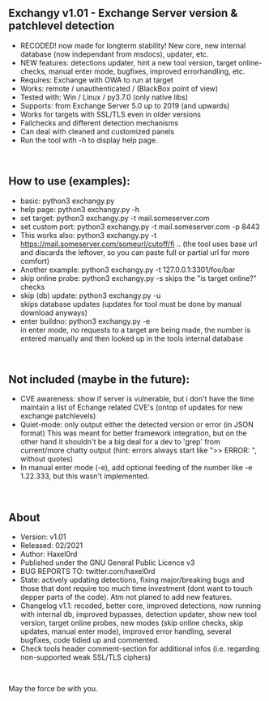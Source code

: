 ## Exchangy v1.01 - Exchange Server version & patchlevel detection   
* RECODED! now made for longterm stability! New core, new internal database (now independant from msdocs), updater, etc. 
* NEW features: detections updater, hint a new tool version, target online-checks, manual enter mode, bugfixes, improved errorhandling, etc. 
* Requires: Exchange with OWA to run at target
* Works: remote / unauthenticated / (BlackBox point of view)
* Tested with: Win / Linux / py3.7.0 (only native libs)
* Supports: from Exchange Server 5.0 up to 2019 (and upwards)
* Works for targets with SSL/TLS even in older versions
* Failchecks and different detection mechanisms
* Can deal with cleaned and customized panels
* Run the tool with -h to display help page.
<br />

## How to use (examples):
* basic:              python3 exchangy.py 
* help page:          python3 exchangy.py -h
* set target:         python3 exchangy.py -t mail.someserver.com
* set custom port:    python3 exchangy.py -t mail.someserver.com -p 8443
* This works also:    python3 exchangy.py -t https://mail.someserver.com/someurl/cutoff/fi ..
                      (the tool uses base url and discards the leftover, so you can paste full or partial url for more comfort)
* Another example:    python3 exchangy.py -t 127.0.0.1:3301/foo/bar
* skip online probe:  python3 exchangy.py -s
                      skips the "is target online?" checks
* skip (db) update:   python3 exchangy.py -u    
                      skips database updates (updates for tool must be done by manual download anyways)
* enter buildno:      python3 exchangy.py -e    
                      in enter mode, no requests to a target are being made, the number 
                      is entered manually and then looked up in the tools internal database
<br />

## Not included (maybe in the future):
* CVE awareness: show if server is vulnerable, but i don't have the time 
  maintain a list of Echange related CVE's (ontop of updates for new exchange patchlevels)
* Quiet-mode: only output either the detected version or error (in JSON format)
  This was meant for better framework integration, but on the other hand it shouldn't be a big deal for a 
  dev to 'grep' from current/more chatty output (hint: errors always start like ">> ERROR: ", without quotes)
* In manual enter mode (-e), add optional feeding of the number like -e 1.22.333, but this wasn't implemented.
<br />

## About
* Version: v1.01
* Released: 02/2021
* Author: Haxel0rd
* Published under the GNU General Public Licence v3
* BUG REPORTS TO: twitter.com/haxel0rd
* State: actively updating detections, 
  fixing major/breaking bugs and those that dont require 
  too much time investment (dont want to touch depper parts of the code). Atm not planed to add new features.
* Changelog v1.1: recoded, better core, improved detections, now running with internal db, improved bypasses,
  detection updater, show new tool version, target online probes, new modes (skip online checks, skip updates, 
  manual enter mode), improved error handling, several bugfixes, code tidied up and commented.
* Check tools header comment-section for additional infos (i.e. regarding non-supported weak SSL/TLS ciphers)
<br />

May the force be with you.
